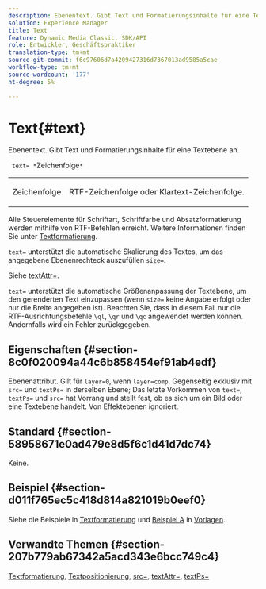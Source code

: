 ```yaml
---
description: Ebenentext. Gibt Text und Formatierungsinhalte für eine Textebene an.
solution: Experience Manager
title: Text
feature: Dynamic Media Classic, SDK/API
role: Entwickler, Geschäftspraktiker
translation-type: tm+mt
source-git-commit: f6c97606d7a4209427316d7367013ad9585a5cae
workflow-type: tm+mt
source-wordcount: '177'
ht-degree: 5%

---
```



# Text{#text}

Ebenentext. Gibt Text und Formatierungsinhalte für eine Textebene an.

` text= *`Zeichenfolge`*`

<table id="simpletable_6C095D7F69874A8EA3D1D52103FA520C"> 
 <tr class="strow"> 
  <td class="stentry"> <p> <span class="varname"> Zeichenfolge </span> </p> </td> 
  <td class="stentry"> <p>RTF-Zeichenfolge oder Klartext-Zeichenfolge. </p> </td> 
 </tr> 
</table>

Alle Steuerelemente für Schriftart, Schriftfarbe und Absatzformatierung werden mithilfe von RTF-Befehlen erreicht. Weitere Informationen finden Sie unter [Textformatierung](../../../../../is-api/http-ref/image-serving-api-ref/c-http-protocol-reference/c-text-formatting/c-text-formatting.md#concept-0d3136db7f6f49668274541cd4b6364c).

`text=` unterstützt die automatische Skalierung des Textes, um das angegebene Ebenenrechteck auszufüllen  `size=`.

Siehe [textAttr=](../../../../../is-api/http-ref/image-serving-api-ref/c-http-protocol-reference/c-command-reference/r-textattr.md#reference-ff00484fa3244286abeff34911f7ec0d).

`text=` unterstützt die automatische Größenanpassung der Textebene, um den gerenderten Text einzupassen (wenn  `size=` keine Angabe erfolgt oder nur die Breite angegeben ist). Beachten Sie, dass in diesem Fall nur die RTF-Ausrichtungsbefehle `\ql`, `\qr` und `\qc` angewendet werden können. Andernfalls wird ein Fehler zurückgegeben.

## Eigenschaften {#section-8c0f020094a44c6b858454ef91ab4edf}

Ebenenattribut. Gilt für `layer=0`, wenn `layer=comp`. Gegenseitig exklusiv mit `src=` und `textPs=` in derselben Ebene; Das letzte Vorkommen von `text=`, `textPs=` und `src=` hat Vorrang und stellt fest, ob es sich um ein Bild oder eine Textebene handelt. Von Effektebenen ignoriert.

## Standard {#section-58958671e0ad479e8d5f6c1d41d7dc74}

Keine.

## Beispiel {#section-d011f765ec5c418d814a821019b0eef0}

Siehe die Beispiele in [Textformatierung](../../../../../is-api/http-ref/image-serving-api-ref/c-http-protocol-reference/c-text-formatting/c-text-formatting.md#concept-0d3136db7f6f49668274541cd4b6364c) und [Beispiel A](../../../../../is-api/http-ref/image-serving-api-ref/c-http-protocol-reference/c-templates/r-example-a.md#reference-c78ea82e8a1646738e764fa6685dfbac) in [Vorlagen](../../../../../is-api/http-ref/image-serving-api-ref/c-http-protocol-reference/c-templates/c-templates.md#concept-3cd2d2adae0e41b2979b9640244d4d3e).

## Verwandte Themen {#section-207b779ab67342a5acd343e6bcc749c4}

[Textformatierung](../../../../../is-api/http-ref/image-serving-api-ref/c-http-protocol-reference/c-text-formatting/c-text-formatting.md#concept-0d3136db7f6f49668274541cd4b6364c),  [Textpositionierung](../../../../../is-api/http-ref/image-serving-api-ref/c-http-protocol-reference/c-text-formatting/r-text-positioning.md#reference-f647443d92914f4b89a7cc5a83267d87),  [src=](../../../../../is-api/http-ref/image-serving-api-ref/c-http-protocol-reference/c-command-reference/r-src.md#reference-f6506637778c4c69bf106a7924a91ab1),  [textAttr=](../../../../../is-api/http-ref/image-serving-api-ref/c-http-protocol-reference/c-command-reference/r-textattr.md#reference-ff00484fa3244286abeff34911f7ec0d),  [textPs=](../../../../../is-api/http-ref/image-serving-api-ref/c-http-protocol-reference/c-command-reference/r-textps.md#reference-4209a2a6169f44278da2647cfb0cd767)
